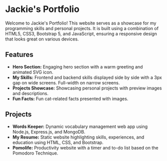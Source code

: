# Jackie's Portfolio

Welcome to Jackie's Portfolio! This website serves as a showcase for my programming skills and personal projects. It is built using a combination of HTML5, CSS3, Bootstrap 5, and JavaScript, ensuring a responsive design that looks great on various devices.

## Features

- **Hero Section:** Engaging hero section with a warm greeting and animated SVG icon.
- **My Skills:** Frontend and backend skills displayed side by side with a 3px gap on wide screens. Full-width on narrow screens.
- **Projects Showcase:** Showcasing personal projects with preview images and descriptions.
- **Fun Facts:** Fun cat-related facts presented with images.
  
## Projects

- **Words Keeper:** Dynamic vocabulary management web app using Node.js, Express.js, and MongoDB.
- **My Resume:** Static website highlighting skills, experiences, and education using HTML, CSS, and Bootstrap.
- **Pomolife:** Productivity website with a timer and to-do list based on the Pomodoro Technique.
